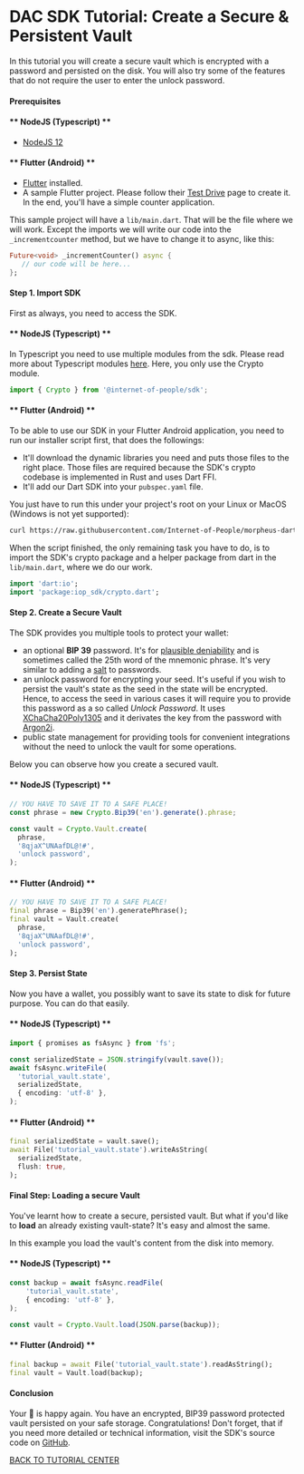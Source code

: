 # DAC SDK Tutorial: Create a Secure & Persistent Vault

In this tutorial you will create a secure vault which is encrypted with a password and persisted on the disk. You will also try some of the features that do not require the user to enter the unlock password.

#### Prerequisites

<!-- tabs:start -->

#### ** NodeJS (Typescript) **

- [NodeJS 12](https://nodejs.org/en/)

#### ** Flutter (Android) **

- [Flutter](https://flutter.dev/docs/get-started/install) installed.
- A sample Flutter project. Please follow their [Test Drive](https://flutter.dev/docs/get-started/test-drive) page to create it. In the end, you'll have a simple counter application.

This sample project will have a `lib/main.dart`.
That will be the file where we will work. Except the imports we will write our code into the `_incrementcounter` method, but we have to change it to async, like this:

```dart
Future<void> _incrementCounter() async {
   // our code will be here...
};
```

<!-- tabs:end -->

#### Step 1. Import SDK

First as always, you need to access the SDK.

<!-- tabs:start -->

#### ** NodeJS (Typescript) **

In Typescript you need to use multiple modules from the sdk. Please read more about Typescript modules [here](https://github.com/Internet-of-People/morpheus-ts/tree/master/packages/sdk#Modules).
Here, you only use the Crypto module.

```typescript
import { Crypto } from '@internet-of-people/sdk';
```

#### ** Flutter (Android) **

To be able to use our SDK in your Flutter Android application, you need to run our installer script first, that does the followings:

- It'll download the dynamic libraries you need and puts those files to the right place. Those files are required because the SDK's crypto codebase is implemented in Rust and uses Dart FFI.
- It'll add our Dart SDK into your `pubspec.yaml` file.

You just have to run this under your project's root on your Linux or MacOS (Windows is not yet supported):
```bash
curl https://raw.githubusercontent.com/Internet-of-People/morpheus-dart/master/tool/init-flutter-android.sh | sh
```

When the script finished, the only remaining task you have to do, is to import the SDK's crypto package and a helper package from dart in the `lib/main.dart`, where we do our work.

```dart
import 'dart:io';
import 'package:iop_sdk/crypto.dart';
```

<!-- tabs:end -->

#### Step 2. Create a Secure Vault

The SDK provides you multiple tools to protect your wallet:

- an optional **BIP 39** password. It's for [plausible deniability](https://en.wikipedia.org/wiki/Plausible_deniability) and is sometimes called the 25th word of the mnemonic phrase. It's very similar to adding a <a href="https://en.wikipedia.org/wiki/Salt_(cryptography)" target="_blank">salt</a> to passwords.
- an unlock password for encrypting your seed. It's useful if you wish to persist the vault's state as the seed in the state will be encrypted. Hence, to access the seed in various cases it will require you to provide this password as a so called *Unlock Password*. It uses [XChaCha20Poly1305](https://tools.ietf.org/html/draft-arciszewski-xchacha-03) and it derivates the key from the password with [Argon2i](https://en.wikipedia.org/wiki/Argon2).
- public state management for providing tools for convenient integrations without the need to unlock the vault for some operations.

Below you can observe how you create a secured vault.

<!-- tabs:start -->

#### ** NodeJS (Typescript) **

```typescript
// YOU HAVE TO SAVE IT TO A SAFE PLACE!
const phrase = new Crypto.Bip39('en').generate().phrase;

const vault = Crypto.Vault.create(
  phrase,
  '8qjaX^UNAafDL@!#',
  'unlock password',
);
```

#### ** Flutter (Android) **

```dart
// YOU HAVE TO SAVE IT TO A SAFE PLACE!
final phrase = Bip39('en').generatePhrase();
final vault = Vault.create(
  phrase,
  '8qjaX^UNAafDL@!#',
  'unlock password',
);
```

<!-- tabs:end -->

#### Step 3. Persist State

Now you have a wallet, you possibly want to save its state to disk for future purpose. You can do that easily.

<!-- tabs:start -->

#### ** NodeJS (Typescript) **

```typescript
import { promises as fsAsync } from 'fs';

const serializedState = JSON.stringify(vault.save());
await fsAsync.writeFile(
  'tutorial_vault.state',
  serializedState,
  { encoding: 'utf-8' },
);
```

#### ** Flutter (Android) **

```dart
final serializedState = vault.save();
await File('tutorial_vault.state').writeAsString(
  serializedState,
  flush: true,
);
```

<!-- tabs:end -->

#### Final Step: Loading a secure Vault

You've learnt how to create a secure, persisted vault. But what if you'd like to **load** an already existing vault-state?
It's easy and almost the same.

<p>
    In this example you load the vault's content from the disk into memory.
</p>

<!-- tabs:start -->

#### ** NodeJS (Typescript) **

```typescript
const backup = await fsAsync.readFile(
    'tutorial_vault.state',
    { encoding: 'utf-8' },
);

const vault = Crypto.Vault.load(JSON.parse(backup));
```

#### ** Flutter (Android) **

```dart
final backup = await File('tutorial_vault.state').readAsString();
final vault = Vault.load(backup);
```

<!-- tabs:end -->

#### Conclusion

Your 🦄 is happy again. You have an encrypted, BIP39 password protected vault persisted on your safe storage. Congratulations! Don't forget, that if you need more detailed or technical information, visit the SDK's source code on [GitHub](https://github.com/Internet-of-People/morpheus-ts/tree/master/packages/sdk).

<a href="/#/sdk/dac?id=tutorial-center" class="btn btn-sm btn-primary mt-5">BACK TO TUTORIAL CENTER</a>
